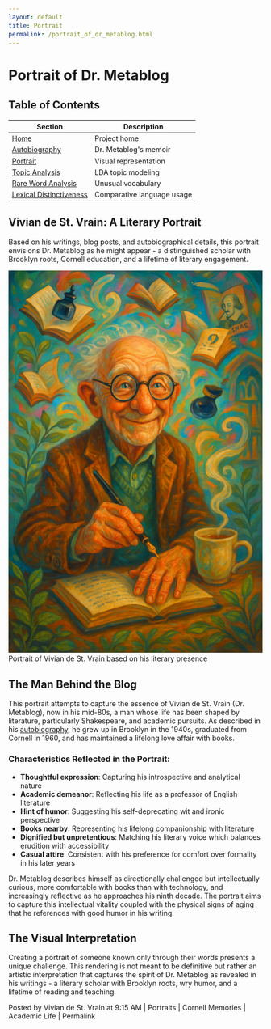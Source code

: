 ```yaml
---
layout: default
title: Portrait
permalink: /portrait_of_dr_metablog.html
---
```


# Portrait of Dr. Metablog

## Table of Contents
| Section | Description |
|---------|-------------|
| [Home](README.md) | Project home |
| [Autobiography](autobiography_of_dr_metablog.md) | Dr. Metablog's memoir |
| [Portrait](portrait_of_dr_metablog.md) | Visual representation |
| [Topic Analysis](topic_analysis_report.md) | LDA topic modeling |
| [Rare Word Analysis](rare_word_analysis.md) | Unusual vocabulary |
| [Lexical Distinctiveness](distinctive_vocabulary.md) | Comparative language usage |

## Vivian de St. Vrain: A Literary Portrait

Based on his writings, blog posts, and autobiographical details, this portrait envisions Dr. Metablog as he might appear - a distinguished scholar with Brooklyn roots, Cornell education, and a lifetime of literary engagement.

<div class="portrait-container">
  <img src="output/dr_metablog_portrait.png" alt="Portrait of Dr. Metablog">
  <div class="portrait-caption">Portrait of Vivian de St. Vrain based on his literary presence</div>
</div>

## The Man Behind the Blog

This portrait attempts to capture the essence of Vivian de St. Vrain (Dr. Metablog), now in his mid-80s, a man whose life has been shaped by literature, particularly Shakespeare, and academic pursuits. As described in his [autobiography](autobiography_of_dr_metablog.md), he grew up in Brooklyn in the 1940s, graduated from Cornell in 1960, and has maintained a lifelong love affair with books.

### Characteristics Reflected in the Portrait:

- **Thoughtful expression**: Capturing his introspective and analytical nature
- **Academic demeanor**: Reflecting his life as a professor of English literature
- **Hint of humor**: Suggesting his self-deprecating wit and ironic perspective
- **Books nearby**: Representing his lifelong companionship with literature
- **Dignified but unpretentious**: Matching his literary voice which balances erudition with accessibility
- **Casual attire**: Consistent with his preference for comfort over formality in his later years

Dr. Metablog describes himself as directionally challenged but intellectually curious, more comfortable with books than with technology, and increasingly reflective as he approaches his ninth decade. The portrait aims to capture this intellectual vitality coupled with the physical signs of aging that he references with good humor in his writing.

## The Visual Interpretation

Creating a portrait of someone known only through their words presents a unique challenge. This rendering is not meant to be definitive but rather an artistic interpretation that captures the spirit of Dr. Metablog as revealed in his writings - a literary scholar with Brooklyn roots, wry humor, and a lifetime of reading and teaching.

<div class="entry-footer">
  Posted by Vivian de St. Vrain at 9:15 AM | Portraits | Cornell Memories | Academic Life | Permalink
</div>